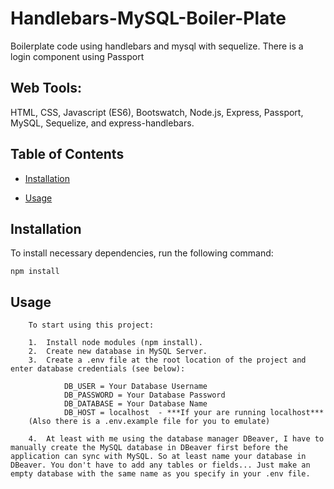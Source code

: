 # Handlebars-MySQL-Boiler-Plate
Boilerplate code using handlebars and mysql with sequelize. There is a login component using Passport

## Web Tools:

HTML, CSS, Javascript (ES6), Bootswatch, Node.js, Express, Passport, MySQL, Sequelize, and express-handlebars.

## Table of Contents 

* [Installation](#installation)

* [Usage](#usage)



## Installation

To install necessary dependencies, run the following command:

```
npm install
```

## Usage
``` 
    To start using this project: 

    1.  Install node modules (npm install). 
    2.  Create new database in MySQL Server. 
    3.  Create a .env file at the root location of the project and enter database credentials (see below):
    
            DB_USER = Your Database Username
            DB_PASSWORD = Your Database Password
            DB_DATABASE = Your Database Name
            DB_HOST = localhost  - ***If your are running localhost***
    (Also there is a .env.example file for you to emulate)

    4.  At least with me using the database manager DBeaver, I have to manually create the MySQL database in DBeaver first before the application can sync with MySQL. So at least name your database in DBeaver. You don't have to add any tables or fields... Just make an empty database with the same name as you specify in your .env file.
``` 